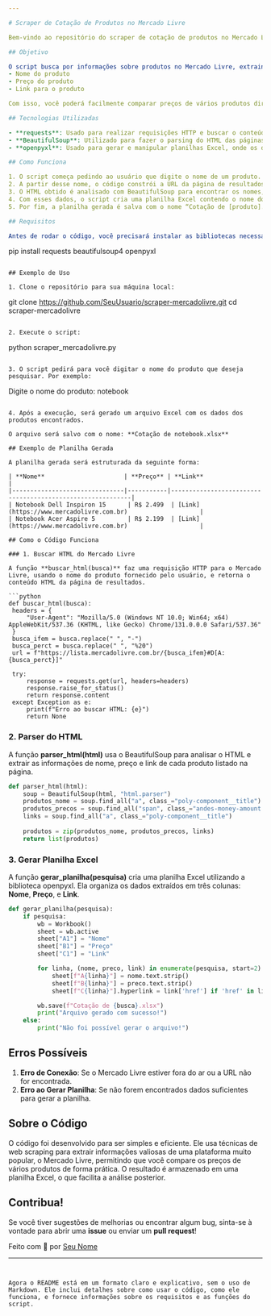 ```yaml
---

# Scraper de Cotação de Produtos no Mercado Livre

Bem-vindo ao repositório do scraper de cotação de produtos no Mercado Livre! Este projeto tem como objetivo automatizar a busca de preços de produtos na plataforma do Mercado Livre e gerar uma planilha Excel com esses dados. O código é simples, mas muito eficiente e utiliza **Python**, **BeautifulSoup**, **requests**, e **openpyxl** para realizar as operações de scraping e manipulação de dados.

## Objetivo

O script busca por informações sobre produtos no Mercado Livre, extraindo os seguintes dados:
- Nome do produto
- Preço do produto
- Link para o produto

Com isso, você poderá facilmente comparar preços de vários produtos diretamente na plataforma do Mercado Livre, sem precisar navegar por cada página.

## Tecnologias Utilizadas

- **requests**: Usado para realizar requisições HTTP e buscar o conteúdo das páginas web.
- **BeautifulSoup**: Utilizado para fazer o parsing do HTML das páginas e extrair os dados necessários.
- **openpyxl**: Usado para gerar e manipular planilhas Excel, onde os dados extraídos serão armazenados.

## Como Funciona

1. O script começa pedindo ao usuário que digite o nome de um produto.
2. A partir desse nome, o código constrói a URL da página de resultados do Mercado Livre e realiza uma requisição para buscar o HTML.
3. O HTML obtido é analisado com BeautifulSoup para encontrar os nomes, preços e links dos produtos listados.
4. Com esses dados, o script cria uma planilha Excel contendo o nome do produto, o preço e o link para cada produto encontrado.
5. Por fim, a planilha gerada é salva com o nome “Cotação de [produto].xlsx”.

## Requisitos

Antes de rodar o código, você precisará instalar as bibliotecas necessárias. Para isso, execute o comando:

```
pip install requests beautifulsoup4 openpyxl
```

## Exemplo de Uso

1. Clone o repositório para sua máquina local:

   ```
   git clone https://github.com/SeuUsuario/scraper-mercadolivre.git
   cd scraper-mercadolivre
   ```

2. Execute o script:

   ```
   python scraper_mercadolivre.py
   ```

3. O script pedirá para você digitar o nome do produto que deseja pesquisar. Por exemplo:

   ```
   Digite o nome do produto: notebook
   ```

4. Após a execução, será gerado um arquivo Excel com os dados dos produtos encontrados.

   O arquivo será salvo com o nome: **Cotação de notebook.xlsx**

## Exemplo de Planilha Gerada

A planilha gerada será estruturada da seguinte forma:

| **Nome**                      | **Preço** | **Link**                                                  |
|-------------------------------|-----------|-----------------------------------------------------------|
| Notebook Dell Inspiron 15      | R$ 2.499  | [Link](https://www.mercadolivre.com.br)                    |
| Notebook Acer Aspire 5         | R$ 2.199  | [Link](https://www.mercadolivre.com.br)                    |

## Como o Código Funciona

### 1. Buscar HTML do Mercado Livre

A função **buscar_html(busca)** faz uma requisição HTTP para o Mercado Livre, usando o nome do produto fornecido pelo usuário, e retorna o conteúdo HTML da página de resultados.

```python
def buscar_html(busca):
    headers = {
        "User-Agent": "Mozilla/5.0 (Windows NT 10.0; Win64; x64) AppleWebKit/537.36 (KHTML, like Gecko) Chrome/131.0.0.0 Safari/537.36"
    }
    busca_ifem = busca.replace(" ", "-")
    busca_perct = busca.replace(" ", "%20")
    url = f"https://lista.mercadolivre.com.br/{busca_ifem}#D[A:{busca_perct}]"

    try:
        response = requests.get(url, headers=headers)
        response.raise_for_status()
        return response.content
    except Exception as e:
        print(f"Erro ao buscar HTML: {e}")
        return None
```

### 2. Parser do HTML

A função **parser_html(html)** usa o BeautifulSoup para analisar o HTML e extrair as informações de nome, preço e link de cada produto listado na página.

```python
def parser_html(html):
    soup = BeautifulSoup(html, "html.parser")
    produtos_nome = soup.find_all("a", class_="poly-component__title")
    produtos_precos = soup.find_all("span", class_="andes-money-amount andes-money-amount--cents-superscript")
    links = soup.find_all("a", class_="poly-component__title")
    
    produtos = zip(produtos_nome, produtos_precos, links)
    return list(produtos)
```

### 3. Gerar Planilha Excel

A função **gerar_planilha(pesquisa)** cria uma planilha Excel utilizando a biblioteca openpyxl. Ela organiza os dados extraídos em três colunas: **Nome**, **Preço**, e **Link**.

```python
def gerar_planilha(pesquisa):
    if pesquisa:
        wb = Workbook()
        sheet = wb.active
        sheet["A1"] = "Nome"
        sheet["B1"] = "Preço"
        sheet["C1"] = "Link"  

        for linha, (nome, preco, link) in enumerate(pesquisa, start=2):
            sheet[f"A{linha}"] = nome.text.strip()
            sheet[f"B{linha}"] = preco.text.strip()
            sheet[f"C{linha}"].hyperlink = link['href'] if 'href' in link.attrs else ""

        wb.save(f"Cotação de {busca}.xlsx")
        print("Arquivo gerado com sucesso!")
    else:
        print("Não foi possível gerar o arquivo!")
```

## Erros Possíveis

1. **Erro de Conexão**: Se o Mercado Livre estiver fora do ar ou a URL não for encontrada.
2. **Erro ao Gerar Planilha**: Se não forem encontrados dados suficientes para gerar a planilha.

## Sobre o Código

O código foi desenvolvido para ser simples e eficiente. Ele usa técnicas de web scraping para extrair informações valiosas de uma plataforma muito popular, o Mercado Livre, permitindo que você compare os preços de vários produtos de forma prática. O resultado é armazenado em uma planilha Excel, o que facilita a análise posterior.

## Contribua!

Se você tiver sugestões de melhorias ou encontrar algum bug, sinta-se à vontade para abrir uma **issue** ou enviar um **pull request**!

Feito com 💙 por [Seu Nome](https://github.com/cleitonpcarvalho)

---
```


Agora o README está em um formato claro e explicativo, sem o uso de Markdown. Ele inclui detalhes sobre como usar o código, como ele funciona, e fornece informações sobre os requisitos e as funções do script.
